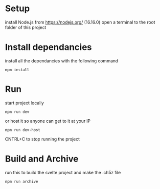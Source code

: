 # Setup

install Node.js from https://nodejs.org/ (16.16.0)
open a terminal to the root folder of this project

# Install dependancies
install all the dependancies with the following command
```
npm install
```


# Run

start project locally
```
npm run dev
```
or host it so anyone can get to it at your IP
```
npm run dev-host
```
CNTRL+C to stop running the project


# Build and Archive

run this to build the svelte project and make the .ch5z file
```
npm run archive
```
